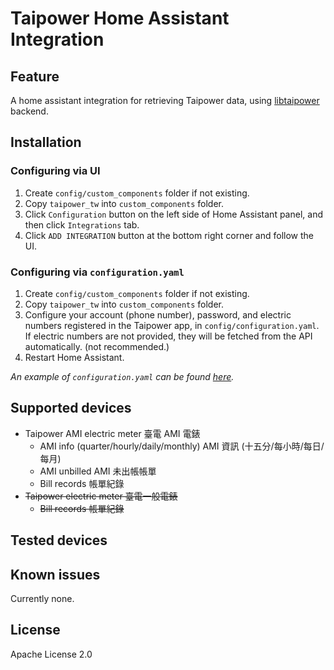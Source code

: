 # Taipower Home Assistant Integration

## Feature
A home assistant integration for retrieving Taipower data, using [libtaipower](https://github.com/qqaatw/libtaipower) backend.

## Installation

### Configuring via UI

1. Create `config/custom_components` folder if not existing.
2. Copy `taipower_tw` into `custom_components` folder.
3. Click `Configuration` button on the left side of Home Assistant panel, and then click `Integrations` tab.
4. Click `ADD INTEGRATION` button at the bottom right corner and follow the UI.

### Configuring via `configuration.yaml`

1. Create `config/custom_components` folder if not existing.
2. Copy `taipower_tw` into `custom_components` folder.
3. Configure your account (phone number), password, and electric numbers registered in the Taipower app, in `config/configuration.yaml`. If electric numbers are not provided, they will be fetched from the API automatically. (not recommended.)
4. Restart Home Assistant.

*An example of `configuration.yaml` can be found [here](configuration.yaml).*

## Supported devices

- Taipower AMI electric meter 臺電 AMI 電錶
  - AMI info (quarter/hourly/daily/monthly) AMI 資訊 (十五分/每小時/每日/每月)
  - AMI unbilled AMI 未出帳帳單
  - Bill records 帳單紀錄
- ~~Taipower electric meter 臺電一般電錶~~
    - ~~Bill records 帳單紀錄~~

## Tested devices


## Known issues

Currently none.

## License

Apache License 2.0

